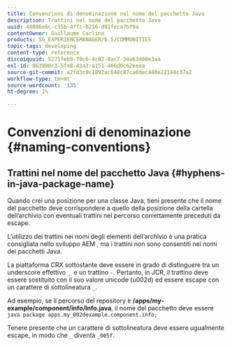 ```yaml
---
title: Convenzioni di denominazione nel nome del pacchetto Java
description: Trattini nel nome del pacchetto Java
uuid: 48086e6c-c35b-4ffc-b216-d01feca7bf9a
contentOwner: Guillaume Carlino
products: SG_EXPERIENCEMANAGER/6.5/COMMUNITIES
topic-tags: developing
content-type: reference
discoiquuid: 5271feb9-70c6-4c82-8ac7-34a63d80e3aa
exl-id: 863900c3-5fe8-41a3-a151-466d0c62eeea
source-git-commit: a2fd3c0c1892ac648c87ca0dec440e22144c37a2
workflow-type: tm+mt
source-wordcount: '135'
ht-degree: 1%

---
```


# Convenzioni di denominazione {#naming-conventions}

## Trattini nel nome del pacchetto Java {#hyphens-in-java-package-name}

Quando crei una posizione per una classe Java, tieni presente che il nome del pacchetto deve corrispondere a quello della posizione della cartella dell’archivio con eventuali trattini nel percorso correttamente preceduti da escape.

L’utilizzo dei trattini nei nomi degli elementi dell’archivio è una pratica consigliata nello sviluppo AEM , ma i trattini non sono consentiti nei nomi dei pacchetti Java.

La piattaforma CRX sottostante deve essere in grado di distinguere tra un underscore effettivo `_ `e un trattino `-`. Pertanto, in JCR, il trattino deve essere sostituito con il suo valore unicode (u002d) ed essere escape con un carattere di sottolineatura `_`.

Ad esempio, se il percorso del repository è **/apps/my-example/component/info/Info.java**, il nome del pacchetto deve essere `java package apps.my_002dexample.component.info;`

Tenere presente che un carattere di sottolineatura deve essere ugualmente escape, in modo che `_` diventa `_005f`.
